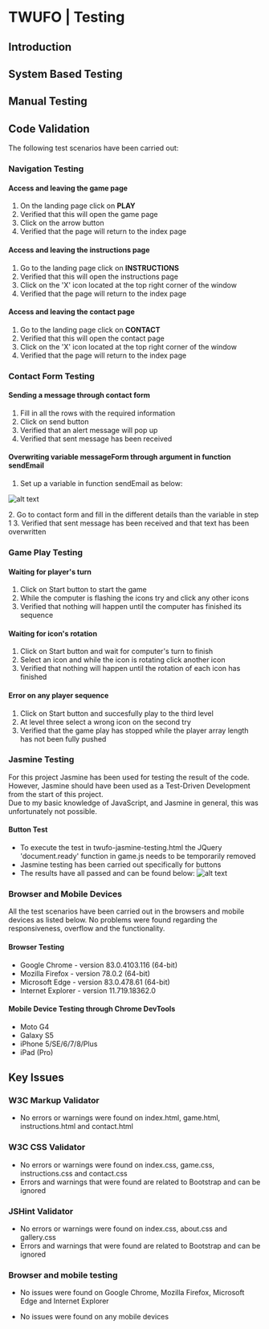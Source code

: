 # TWUFO | Testing

## Introduction



## System Based Testing



## Manual Testing



## Code Validation

The following test scenarios have been carried out:

### Navigation Testing
#### Access and leaving the game page
1. On the landing page click on **PLAY**    
2. Verified that this will open the game page
3. Click on the arrow button
4. Verified that the page will return to the index page

#### Access and leaving the instructions page
1. Go to the landing page click on **INSTRUCTIONS** 
2. Verified that this will open the instructions page
3. Click on the 'X' icon located at the top right corner of the window
4. Verified that the page will return to the index page

#### Access and leaving the contact page
1. Go to the landing page click on **CONTACT** 
2. Verified that this will open the contact page
3. Click on the 'X' icon located at the top right corner of the window
4. Verified that the page will return to the index page

### Contact Form Testing
#### Sending a message through contact form
1. Fill in all the rows with the required information
2. Click on send button
3. Verified that an alert message will pop up
4. Verified that sent message has been received

#### Overwriting variable messageForm through argument in function sendEmail
1. Set up a variable in function sendEmail as below:

![alt text][contactform]

[contactform]: https://raw.githubusercontent.com/MatthewYong/twufo/master/assets/images/readme-images/image-contact-messageForm.JPG
2. Go to contact form and fill in the different details than the variable in step 1
3. Verified that sent message has been received and that text has been overwritten

### Game Play Testing
#### Waiting for player's turn
1. Click on Start button to start the game
2. While the computer is flashing the icons try and click any other icons
3. Verified that nothing will happen until the computer has finished its sequence

#### Waiting for icon's rotation
1. Click on Start button and wait for computer's turn to finish
2. Select an icon and while the icon is rotating click another icon
3. Verified that nothing will happen until the rotation of each icon has finished

#### Error on any player sequence
1. Click on Start button and succesfully play to the third level
2. At level three select a wrong icon on the second try
3. Verified that the game play has stopped while the player array length has not been fully pushed

### Jasmine Testing
For this project Jasmine has been used for testing the result of the code. However, Jasmine should have been used as a Test-Driven Development from the start of this project.  
Due to my basic knowledge of JavaScript, and Jasmine in general, this was unfortunately not possible.

#### Button Test
- To execute the test in twufo-jasmine-testing.html the JQuery 'document.ready' function in game.js needs to be temporarily removed
- Jasmine testing has been carried out specifically for buttons
- The results have all passed and can be found below:
![alt text][result]

[result]: https://raw.githubusercontent.com/MatthewYong/twufo/master/assets/images/readme-images/image-jasmine-results.JPG

### Browser and Mobile Devices
All the test scenarios have been carried out in the browsers and mobile devices as listed below. No problems were found regarding the responsiveness, overflow and the functionality.

#### Browser Testing
- Google Chrome - version 83.0.4103.116 (64-bit)
- Mozilla Firefox - version 78.0.2 (64-bit)
- Microsoft Edge - version 83.0.478.61 (64-bit)
- Internet Explorer - version 11.719.18362.0

#### Mobile Device Testing through Chrome DevTools
- Moto G4 
- Galaxy S5
- iPhone 5/SE/6/7/8/Plus
- iPad (Pro)

## Key Issues
### W3C Markup Validator
- No errors or warnings were found on index.html, game.html, instructions.html and contact.html

### W3C CSS Validator
- No errors or warnings were found on index.css, game.css, instructions.css and contact.css
- Errors and warnings that were found are related to Bootstrap and can be ignored

### JSHint Validator
- No errors or warnings were found on index.css, about.css and gallery.css
- Errors and warnings that were found are related to Bootstrap and can be ignored

### Browser and mobile testing
- No issues were found on Google Chrome, Mozilla Firefox, Microsoft Edge and Internet Explorer

- No issues were found on any mobile devices